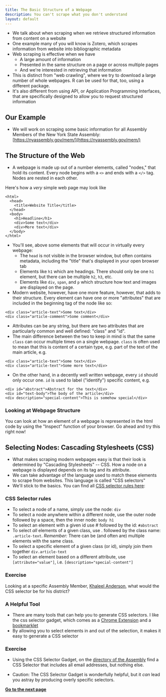 ```yaml
---
title: The Basic Structure of a Webpage
description: You can't scrape what you don't understand
layout: default
---
```

* We talk about when scraping when we retrieve structured information from content on a website
* One example many of you will know is Zotero, which scrapes information from website into bibliographic metadata
* Web scraping is effective when we have
   * A large amount of information
   * Presented in the same structure on a page or across multiple pages
   * And we're interested in retrieving that information
* This is distinct from "web crawling", where we try to download a large number of whole webpages. R can be used for that, too, using a different package.
* It's also different from using API, or Application Programming Interfaces, that are specifically designed to allow you to request structured information

## Our Example
* We will work on scraping some basic information for all Assembly Members of the New York State Assembly: [https://nyassembly.gov/mem/](https://nyassembly.gov/mem/)

## The Structure of the Web
* A webpage is made up out of a number elements, called "nodes," that hold its content. Every node begins with a `<>` and ends with a `</>` tag. Nodes are nested in each other.

Here's how a *very* simple web page may look like

```
<html>
  <head>
    <title>Website Title</title>
  </head>
  <body>
    <h1>Headline</h1>
    <div>Some text</div>
    <div>More text</div>
  </body>
</html>
```

* You'll see, above some elements that will occur in virtually every webpage:
  * The `head` is not visible in the browser window, but often contains metadata, including the "title" that's displayed in your open browser tab
  * Elements like `h1` which are headings. There should only be one `h1` element, but there can be multiple `h2`, `h3`, etc.
  * Elements like `div`, `span`, and `p` which structure how text and images are displayed on the page.
* Modern website, however, have one more feature, however, that adds to their structure. Every element can have one or more "attributes" that are included in the beginning tag of the node like so:

```
<div class="article-text">Some text</div>
<div class="article-comment">Some comment</div>
```

* Attributes can be any string, but there are two attributes that are particularly common and well defined: "class" and "id".
* The main difference between the two to keep in mind is that the same `class` can occur multiple times on a single webpage. `class` is often used to mean that this is content of a certain type, e.g. part of the text of the main article, e.g.

```
<div class="article-text">Some text</div>
<div class="article-text">Some more text</div>
```

* On the other hand, in a decently well written webpage, every `id` should only occur one. `id` is used to label ("identify") specific content, e.g.

```
<div id="abstract">Abstract for the text</div>
<div id="text-body">The body of the article</div>
<div description="special-content">This is somehow special</div>
```

### Looking at Webpage Structure
You can look at how an element of a webpage is represented in the html code by using the "Inspect" function of your browser. Go ahead and try this right now!

## Selecting Nodes: Cascading Stylesheets (CSS)

* What makes scraping modern webpages easy is that their look is determined by "Cascading Stylesheets" -- CSS. How a node on a webpage is displayed depends on its tag and its attribute.
* We can take advantage of the language used to match these elements to scrape from websites. This language is called "CSS selectors"
* We'll stick to the basics. You can find all [CSS selector rules here](https://www.w3schools.com/cssref/css_selectors.asp):

### CSS Selector rules
* To select a node of a name, simply use the node: `div`
* To select a node anywhere within a different node, use the outer node followed by a space, then the inner node: `body h1`
* To select an element with a given id use # followed by the id: `#abstract`
* To select *all* elements of a given class, use . followed by the class name: `.article-text`. *Remember:* There can be (and often are) multiple elements with the same class.
* To select a specific element of a given class (or id), simply join them together `div.article-text`
* To select an element based on a different attribute, use `[attribute="value"]`, i.e. `[description="special-content"]`

### Exercise
Looking at a specific Assembly Member, [Khaleel Anderson](https://nyassembly.gov/mem/Khaleel-M-Anderson), what would the CSS selector be for his district?

### A Helpful Tool
* There are many tools that can help you to generate CSS selectors. I like the css selector gadget, which comes as a [Chrome Extension](https://chrome.google.com/webstore/detail/selectorgadget/mhjhnkcfbdhnjickkkdbjoemdmbfginb?hl=en) and a [bookmarklet](https://selectorgadget.com/)
* By allowing you to select elements in and out of the selection, it makes it easy to generate a CSS selector

### Exercise
* Using the CSS Selector Gadget, on the [directory of the Assembly](https://nyassembly.gov/mem/) find a CSS Selector that includes all email addresses, but nothing else.

* Caution: The CSS Selector Gadget is wonderfully helpful, but it *can* lead you astray by producing overly specific selectors.

**[Go to the next page](first-steps-r)**
